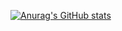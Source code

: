 [![Anurag's GitHub stats](https://github-readme-stats.vercel.app/api?username=soma00333)](https://github.com/anuraghazra/github-readme-stats)
